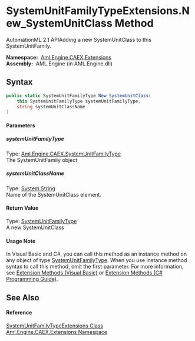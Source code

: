 SystemUnitFamilyTypeExtensions.New_SystemUnitClass Method
=========================================================
AutomationML 2.1 APIAdding a new SystemUnitClass to this SystemUnitFamily.

  **Namespace:**  [Aml.Engine.CAEX.Extensions][1]  
  **Assembly:**  AML.Engine (in AML.Engine.dll)

Syntax
------

```csharp
public static SystemUnitFamilyType New_SystemUnitClass(
	this SystemUnitFamilyType systemUnitFamilyType,
	string systemUnitClassName
)
```

#### Parameters

##### *systemUnitFamilyType*
Type: [Aml.Engine.CAEX.SystemUnitFamilyType][2]  
The SystemUnitFamily object

##### *systemUnitClassName*
Type: [System.String][3]  
Name of the SystemUnitClass element.

#### Return Value
Type: [SystemUnitFamilyType][2]  
A new SystemUnitClass
#### Usage Note
In Visual Basic and C#, you can call this method as an instance method on any object of type [SystemUnitFamilyType][2]. When you use instance method syntax to call this method, omit the first parameter. For more information, see [Extension Methods (Visual Basic)][4] or [Extension Methods (C# Programming Guide)][5].

See Also
--------

#### Reference
[SystemUnitFamilyTypeExtensions Class][6]  
[Aml.Engine.CAEX.Extensions Namespace][1]  

[1]: ../README.md
[2]: ../../Aml.Engine.CAEX/SystemUnitFamilyType/README.md
[3]: https://docs.microsoft.com/dotnet/api/system.string
[4]: https://docs.microsoft.com/dotnet/visual-basic/programming-guide/language-features/procedures/extension-methods
[5]: https://docs.microsoft.com/dotnet/csharp/programming-guide/classes-and-structs/extension-methods
[6]: README.md
[7]: https://www.automationml.org
[8]: ../../icons/logoShade.png
